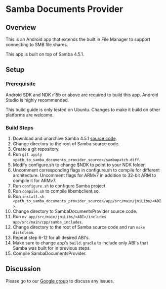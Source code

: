 # Samba Documents Provider
## Overview
This is an Android app that extends the built in File Manager to support connecting to SMB
file shares.

This app is built on top of Samba 4.5.1.

## Setup
### Prerequisite
Android SDK and NDK r15b or above are required to build this app. Android Studio is highly
recommended.

This build guide is only tested on Ubuntu. Changes to make it build on other platforms are
welcome.

### Build Steps
1. Download and unarchive Samba 4.5.1 [source code][samba-source].
2. Change directory to the root of Samba source code.
3. Create a git repository.
4. Run `git apply <path_to_samba_documents_provider_source>/sambapatch.diff`.
5. Modify configure.sh to change $NDK to point to your NDK folder.
6. Uncomment corresponding flags in configure.sh to compile for different architecture.
   Uncomment flags for ARMv7 in addition to 32-bit ARM to compile it for ARMv7.
7. Run `configure.sh` to configure Samba project.
8. Run `compile.sh` to compile libsmbclient.so.
9. Run `install.sh <path_to_samba_documents_provider_source>/app/src/main/jniLibs/<ABI>`.
10. Change directory to SambaDocumentsProvider source code.
11. Run `mv app/src/main/jniLibs/<ABI>/includes app/src/main/cpp/samba_includes`.
12. Change directory to the root of Samba source code and run `make distclean`.
13. Repeat step 6-12 for all desired ABI's.
14. Make sure to change app's `build.gradle` to include only ABI's that Samba was built
    for in previous steps.
15. Compile SambaDocumentsProvider.

## Discussion
Please go to our [Google group][discussion] to discuss any issues.


[samba-source]: https://download.samba.org/pub/samba/stable/samba-4.5.1.tar.gz
[discussion]: https://groups.google.com/forum/#!forum/samba-documents-provider
